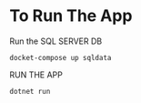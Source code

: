 # To Run The App

Run the SQL SERVER DB
```
docket-compose up sqldata
```

RUN THE APP

```
dotnet run
```


